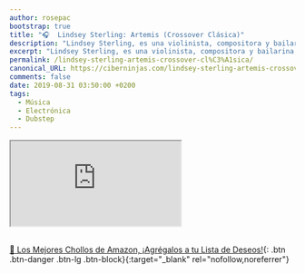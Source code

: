 ```yaml
---
author: rosepac
bootstrap: true
title: "🎧  Lindsey Sterling: Artemis (Crossover Clásica)"
description: "Lindsey Sterling, es una violinista, compositora y bailarina estadounidense. Que presenta sus actuaciones coreografiadas con el violín, a través de vídeos de Youtube."
excerpt: "Lindsey Sterling, es una violinista, compositora y bailarina estadounidense. Que presenta sus actuaciones coreografiadas con el violín, a través de vídeos de Youtube."
permalink: /lindsey-sterling-artemis-crossover-cl%C3%A1sica/
canonical_URL: https://ciberninjas.com/lindsey-sterling-artemis-crossover-cl%C3%A1sica/
comments: false
date: 2019-08-31 03:50:00 +0200
tags:
  - Música
  - Electrónica
  - Dubstep
---
```


<div class="embed-responsive embed-responsive-16by9">
  <iframe class="embed-responsive-item" src="https://www.youtube-nocookie.com/embed/VsN7E35LpJE?rel=0" allowfullscreen></iframe>
</div><br/>

[🛒 Los Mejores Chollos de Amazon, ¡Agrégalos a tu Lista de Deseos!](/amazon/ "Los Mejores Chollos de Amazon, Ofertas Flash, Black Monday y Amazon Prime Day"){: .btn .btn-danger .btn-lg .btn-block}{:target="_blank" rel="nofollow,noreferrer"}